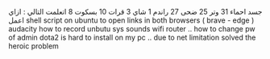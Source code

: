
جسد احماء 31
وتر 25
ضحى 27
راندم 1
شاي 3
قرات 10
بسكوت 8
اتعلمت التالي :
ازاي اعمل shell script on ubuntu to open links in both browsers ( brave - edge )
audacity how to record unbutu sys sounds
wifi router .. how to change pw of admin
dota2 is hard to install on my pc .. due to net limitation
solved the heroic problem